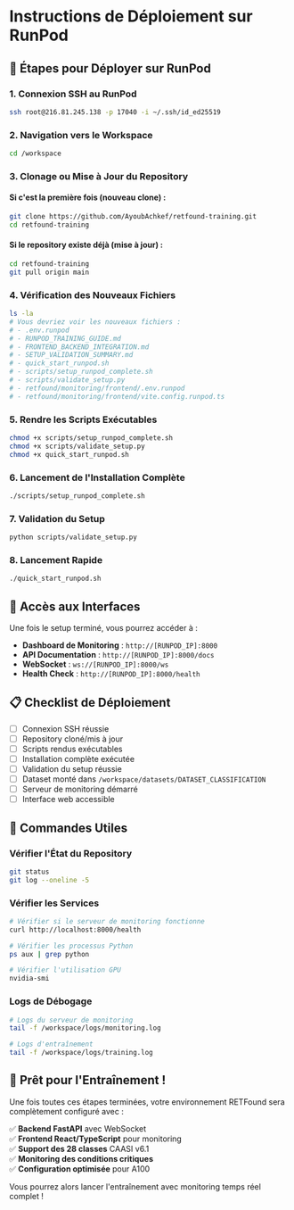 # Instructions de Déploiement sur RunPod

## 🚀 Étapes pour Déployer sur RunPod

### 1. Connexion SSH au RunPod
```bash
ssh root@216.81.245.138 -p 17040 -i ~/.ssh/id_ed25519
```

### 2. Navigation vers le Workspace
```bash
cd /workspace
```

### 3. Clonage ou Mise à Jour du Repository

#### Si c'est la première fois (nouveau clone) :
```bash
git clone https://github.com/AyoubAchkef/retfound-training.git
cd retfound-training
```

#### Si le repository existe déjà (mise à jour) :
```bash
cd retfound-training
git pull origin main
```

### 4. Vérification des Nouveaux Fichiers
```bash
ls -la
# Vous devriez voir les nouveaux fichiers :
# - .env.runpod
# - RUNPOD_TRAINING_GUIDE.md
# - FRONTEND_BACKEND_INTEGRATION.md
# - SETUP_VALIDATION_SUMMARY.md
# - quick_start_runpod.sh
# - scripts/setup_runpod_complete.sh
# - scripts/validate_setup.py
# - retfound/monitoring/frontend/.env.runpod
# - retfound/monitoring/frontend/vite.config.runpod.ts
```

### 5. Rendre les Scripts Exécutables
```bash
chmod +x scripts/setup_runpod_complete.sh
chmod +x scripts/validate_setup.py
chmod +x quick_start_runpod.sh
```

### 6. Lancement de l'Installation Complète
```bash
./scripts/setup_runpod_complete.sh
```

### 7. Validation du Setup
```bash
python scripts/validate_setup.py
```

### 8. Lancement Rapide
```bash
./quick_start_runpod.sh
```

## 🎯 Accès aux Interfaces

Une fois le setup terminé, vous pourrez accéder à :

- **Dashboard de Monitoring** : `http://[RUNPOD_IP]:8000`
- **API Documentation** : `http://[RUNPOD_IP]:8000/docs`
- **WebSocket** : `ws://[RUNPOD_IP]:8000/ws`
- **Health Check** : `http://[RUNPOD_IP]:8000/health`

## 📋 Checklist de Déploiement

- [ ] Connexion SSH réussie
- [ ] Repository cloné/mis à jour
- [ ] Scripts rendus exécutables
- [ ] Installation complète exécutée
- [ ] Validation du setup réussie
- [ ] Dataset monté dans `/workspace/datasets/DATASET_CLASSIFICATION`
- [ ] Serveur de monitoring démarré
- [ ] Interface web accessible

## 🔧 Commandes Utiles

### Vérifier l'État du Repository
```bash
git status
git log --oneline -5
```

### Vérifier les Services
```bash
# Vérifier si le serveur de monitoring fonctionne
curl http://localhost:8000/health

# Vérifier les processus Python
ps aux | grep python

# Vérifier l'utilisation GPU
nvidia-smi
```

### Logs de Débogage
```bash
# Logs du serveur de monitoring
tail -f /workspace/logs/monitoring.log

# Logs d'entraînement
tail -f /workspace/logs/training.log
```

## 🎉 Prêt pour l'Entraînement !

Une fois toutes ces étapes terminées, votre environnement RETFound sera complètement configuré avec :

✅ **Backend FastAPI** avec WebSocket  
✅ **Frontend React/TypeScript** pour monitoring  
✅ **Support des 28 classes** CAASI v6.1  
✅ **Monitoring des conditions critiques**  
✅ **Configuration optimisée** pour A100  

Vous pourrez alors lancer l'entraînement avec monitoring temps réel complet !
